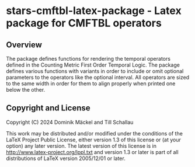 # stars-cmftbl-latex-package - Latex package for CMFTBL operators

## Overview

The package defines functions for rendering the temporal operators defined in
the Counting Metric First Order Temporal Logic. The package defines various
functions with variants in order to include or omit optional parameters to
the operators like the optional interval. All operators are sized to the same
width in order for them to align properly when printed one below the other.

## Copyright and License

Copyright (C) 2024 Dominik Mäckel and Till Schallau

This work may be distributed and/or modified under the conditions of the LaTeX
Project Public License, either version 1.3 of this license or (at your option)
any later version. The latest version of this license is in
http://www.latex-project.org/lppl.txt and version 1.3 or later is part of all
distributions of LaTeX version 2005/12/01 or later.